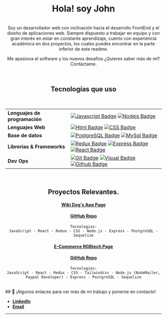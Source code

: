 
<div align="center">
<h1>Hola! soy John</h1> 
 </div>
 
 <br />
<div align="center">
Soy un desarrollador web con inclinación hacia el desarrollo FrontEnd y el diseño de aplicaciones web.
Siempre dispuesto a trabajar en equipo y con gran interés en estar en constante aprendizaje, cuento con experiencia académica en dos proyectos, los cuales puedes encontrar en la parte inferior de este readme.

Me apasiona el software y los nuevos desafíos ¿Quieres saber más de mí? Contáctame.
 </div>
 
 <br />
 
<div align="center">
<h2>Tecnologías que uso</h2>
</div>
<br />
<div align="center">
 
| | |
|----|---|
| **Lenguajes de programación** | [![Javascript Badge](https://img.shields.io/badge/-Javascript-F0DB4F?style=for-the-badge&labelColor=black&logo=javascript&logoColor=F0DB4F)](#)  [![Nodejs Badge](https://img.shields.io/badge/-Nodejs-3C873A?style=for-the-badge&labelColor=black&logo=node.js&logoColor=3C873A)](#) 
| **Lenguajes Web** | [![Html Badge](https://img.shields.io/badge/-HTML-E34F26?style=for-the-badge&labelColor=black&logo=HTML5&logoColor=#E34F26)](#) [![CSS Badge](https://img.shields.io/badge/-CSS3-1572B6?style=for-the-badge&labelColor=black&logo=HTML5&logoColor=1572B6)](#)
| **Base de datos** | [![PostgreSQL Badge](https://img.shields.io/badge/-PostgreSQL-4169E1?style=for-the-badge&labelColor=black&logo=PostgreSQL&logoColor=4169E1)](#) [![MySql Badge](https://img.shields.io/badge/-MySQL-4479A1?style=for-the-badge&labelColor=black&logo=MySQL&logoColor=FAF0D7)](#) 
| **Librerias & Frameworks** |[![Redux Badge](https://img.shields.io/badge/-Redux-764ABC?style=for-the-badge&labelColor=black&logo=Redux&logoColor=764ABC)](#) [![Express Badge](https://img.shields.io/badge/-Express-357C3C?style=for-the-badge&labelColor=black&logo=Express&logoColor=357C3C)](#) [![React Badge](https://img.shields.io/badge/-React-61DBFB?style=for-the-badge&labelColor=black&logo=react&logoColor=61DBFB)](#)   
|**Dev Ops**| [![Git Badge](https://img.shields.io/badge/-Git-F05032?style=for-the-badge&labelColor=black&logo=Git&logoColor=F05032)](#) [![Visual Badge](https://img.shields.io/badge/-Visual%20Studio%20Code-007ACC?style=for-the-badge&labelColor=black&logo=Visual%20Studio%20Code&logoColor=007ACC)](#) [![Github Badge](https://img.shields.io/badge/-GitHub-FFE6AB?style=for-the-badge&labelColor=black&logo=GitHub&logoColor=FFE6AB)](#)  
 </div>
<br />
<div align="center">
 
## Proyectos Relevantes.
<a href="https://app-dogs-zeta.vercel.app/"><h4>Wiki Dog's App Page</h4><a/> 
 
<a href="https://github.com/John-Alz/DOGS"><h4>GitHub Repo</h4><a/> 
 
 ```
Tecnologias:
JavaScript - React - Redux - CSS - Node.js - Express - PostgreSQL - Sequelize
```
 
 <a href="https://rgbtech.vercel.app/"><h4>E-Commerce RGBtech Page</h4><a/> 
 
<a href="https://github.com/RGBTech-PF/rgbtech"><h4>GitHub Repo</h4><a/> 
 
 
 
 ```
Tecnologies:
JavaScript - React - Redux - CSS - Tailwindcss - Node.js (NodeMailer, Paypal Developer) - Express - PostgreSQL - Sequelize
```
 
</div>
 
 <br />
## 🔗 ¡Algunos enlaces para ver más de mi trabajo y ponerse en contacto!
<div>
  <ul>
    <li><a href="https://www.linkedin.com/in/john-angel-993992246/"><span> <b>LinkedIn</b></span></a></li>
    <li><a href="jairoanngelll@gmail.com"><span> <b>Email</b></span></a></li>
  </ul>
  <hr />
</div>
